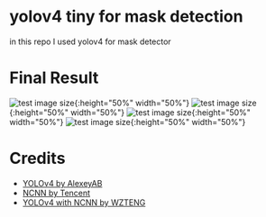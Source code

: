 # yolov4 tiny for mask detection

in this repo I used yolov4 for mask detector

# Final Result

![test image size](./readmeResource/pic1.jpg){:height="50%" width="50%"}
![test image size](./readmeResource/pic2.jpg){:height="50%" width="50%"}
![test image size](./readmeResource/pic3.jpg){:height="50%" width="50%"}
![test image size](./readmeResource/pic4.jpg){:height="50%" width="50%"}

# Credits 

* [YOLOv4 by AlexeyAB](https://github.com/AlexeyAB/darknet)
* [NCNN by Tencent](https://github.com/tencent/ncnn)
* [YOLOv4 with NCNN by WZTENG](https://github.com/WZTENG/YOLOv5_NCNN)
